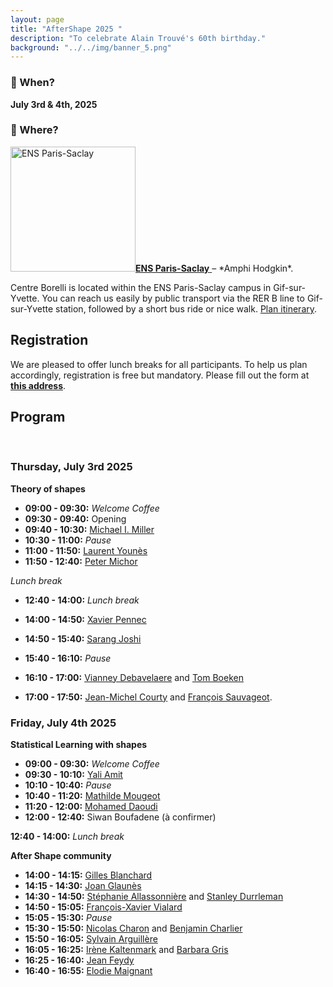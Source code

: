 ```yaml
---
layout: page
title: "AfterShape 2025 "
description: "To celebrate Alain Trouvé's 60th birthday."
background: "../../img/banner_5.png"
---
```


### 📅 When?  
**July 3rd & 4th, 2025**

### 📍 Where?

<a href="https://centreborelli.ens-paris-saclay.fr/en">
  <img src="https://ens-paris-saclay.fr/sites/default/files/Batiment/2020_11_Bat_nord2_M_DenanceRPBW.jpg" alt="ENS Paris-Saclay" width="200"/><strong>ENS Paris-Saclay</strong>
</a> – *Amphi Hodgkin*.

Centre Borelli is located within the ENS Paris-Saclay campus in Gif-sur-Yvette. You can reach us easily by public transport via the RER B line to Gif-sur-Yvette station, followed by a short bus ride or nice walk. <a href="https://www.google.com/maps/dir//%C3%89cole+normale+sup%C3%A9rieure+Paris-Saclay,+4+Av.+des+Sciences,+91190+Gif-sur-Yvette/@48.7123564,2.162753,17z/data=!4m8!4m7!1m0!1m5!1m1!1s0x47e67124d0aa37cb:0x9fa50097ff8f105a!2m2!1d2.1649417!2d48.7123564">Plan itinerary</a>.

## Registration

We are pleased to offer lunch breaks for all participants. To help us plan accordingly, registration is free but mandatory. Please fill out the form at [**this address**](https://forms.gle/QEpjsf2sLF8eRRwZ8).


## Program

<br />

### Thursday, July 3rd 2025

**Theory of shapes**
- **09:00 - 09:30:** *Welcome Coffee*
- **09:30 - 09:40:** Opening
- **09:40 - 10:30:** [Michael I. Miller](https://www.bme.jhu.edu/people/faculty/michael-i-miller/)
- **10:30 - 11:00:** *Pause*
- **11:00 - 11:50:** [Laurent Younès](https://www.cis.jhu.edu/~younes/)
- **11:50 - 12:40:** [Peter Michor](https://www.mat.univie.ac.at/~michor/listpubl.html)

*Lunch break*

* **12:40 - 14:00:** *Lunch break*

* **14:00 - 14:50:** [Xavier Pennec](https://www-sop.inria.fr/members/Xavier.Pennec/)
* **14:50 - 15:40:** [Sarang Joshi](https://www.sci.utah.edu/people/sjoshi.html)
* **15:40 - 16:10:** *Pause*
* **16:10 - 17:00:** [Vianney Debavelaere](https://scholar.google.fr/citations?user=4o9y9LoAAAAJ&hl=en) and [Tom Boeken](https://www.aphp.fr/offre-de-soin/medecin/4064173/075/57)
* **17:00 - 17:50:** [Jean-Michel Courty](https://www.lkb.fr/quantumtheory/people/jean-michel-courty/) and [François Sauvageot](http://smai.emath.fr/maddmaths/5/francois_sauvageot.html).


### Friday, July 4th 2025

**Statistical Learning with shapes**

- **09:00 - 09:30:** *Welcome Coffee*
- **09:30 - 10:10:** [Yali Amit](https://www.stat.uchicago.edu/~amit/)
- **10:10 - 10:40:** *Pause*
- **10:40 - 11:20:** [Mathilde Mougeot](https://sites.google.com/site/mougeotmathilde/)
- **11:20 - 12:00:** [Mohamed Daoudi](https://sites.google.com/view/mohameddaoudi)
- **12:00 - 12:40:** Siwan Boufadene (à confirmer)

**12:40 - 14:00:** *Lunch break*

**After Shape community**

- **14:00 - 14:15:** [Gilles Blanchard](https://www.imo.universite-paris-saclay.fr/~gilles.blanchard/)
- **14:15 - 14:30:** [Joan Glaunès](https://helios2.mi.parisdescartes.fr/~glaunes/)
- **14:30 - 14:50:** [Stéphanie Allassonnière](https://sites.google.com/site/stephanieallassonniere/) and [Stanley Durrleman](https://who.rocq.inria.fr/Stanley.Durrleman/)
- **14:50 - 15:05:** [François-Xavier Vialard](http://angkor.univ-mlv.fr/~vialard/)
- **15:05 - 15:30:** *Pause*
- **15:30 - 15:50:** [Nicolas Charon](https://www.math.uh.edu/~ncharon/index.html) and [Benjamin Charlier](https://miat.inrae.fr/bcharlier/)
- **15:50 - 16:05:** [Sylvain Arguillère](http://math.univ-lyon1.fr/~arguillere/)
- **16:05 - 16:25:** [Irène Kaltenmark](https://sites.google.com/site/irenekaltenmark/) and [Barbara Gris](http://gris.perso.math.cnrs.fr/fr/)
- **16:25 - 16:40:** [Jean Feydy](https://www.jeanfeydy.com/)
- **16:40 - 16:55:** [Elodie Maignant](https://elodiemaignant.github.io/)